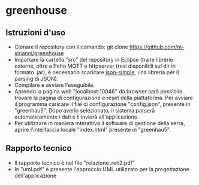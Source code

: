 # greenhouse


## Istruzioni d'uso
* Clonare il repository con il comando:
  git clone https://github.com/m-sirianni/greenhouse
* Importare la cartella "src" del repository in Eclipse (tra le librerie esterne, oltre a Paho MQTT e httpserver (resi disponibili sul dir in formato .jar), è necessario scaricare [json-simple](http://central.maven.org/maven2/com/googlecode/json-simple/json-simple/1.1.1/json-simple-1.1.1.jar), una libreria per il parsing di JSON).
* Compilare e avviare l'eseguibile.
* Aprendo la pagina web "localhost:10046" da browser sarà possibile trovare la pagina di configurazione e reset della piattaforma. Per avviare il programma caricare il file di configurazione "config.json", presente in "greenhau5". Dopo averlo selezionato, il sistema parserà automaticamente i dati e li invierà all'applicazione.
* Per utilizzare in maniera interattiva il software di gestione della serra, aprire l'interfaccia locale "index.html" presente in "greenhau5".

## Rapporto tecnico
* Il rapporto tecnico è nel file "relazione_reti2.pdf"
* In "uml.pdf" è presente l'approccio UML utilizzato per la progettazione dell'applicazione
